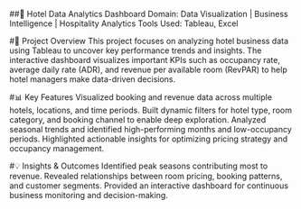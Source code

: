 ##🏨 Hotel Data Analytics Dashboard
Domain: Data Visualization | Business Intelligence | Hospitality Analytics
Tools Used: Tableau, Excel

#📘 Project Overview
This project focuses on analyzing hotel business data using Tableau to uncover key performance trends and insights. The interactive dashboard visualizes important KPIs such as occupancy rate, average daily rate (ADR), and revenue per available room (RevPAR) to help hotel managers make data-driven decisions.

#📊 Key Features
Visualized booking and revenue data across multiple hotels, locations, and time periods.
Built dynamic filters for hotel type, room category, and booking channel to enable deep exploration.
Analyzed seasonal trends and identified high-performing months and low-occupancy periods.
Highlighted actionable insights for optimizing pricing strategy and occupancy management.

#💡 Insights & Outcomes
Identified peak seasons contributing most to revenue.
Revealed relationships between room pricing, booking patterns, and customer segments.
Provided an interactive dashboard for continuous business monitoring and decision-making.
